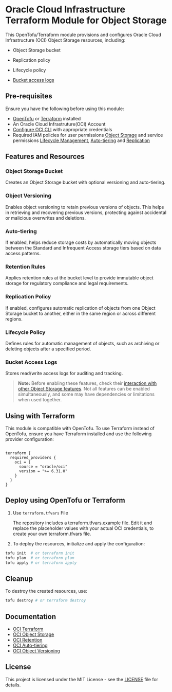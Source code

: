 # Oracle Cloud Infrastructure Terraform Module for Object Storage

This OpenTofu/Terraform module provisions and configures Oracle Cloud Infrastructure (OCI) Object Storage resources, including:

- Object Storage bucket

- Replication policy

- Lifecycle policy

- [Bucket access logs](https://github.com/angeline-hilda/OCI-Terraform-Logging/tree/master)

## Pre-requisites

Ensure you have the following before using this module:

- [OpenTofu](https://opentofu.org/docs/intro/install/) or [Terraform](https://developer.hashicorp.com/terraform/tutorials/aws-get-started/install-cli) installed
- An Oracle Cloud Infrastruture(OCI) Account
- [Configure OCI CLI](https://docs.oracle.com/en-us/iaas/Content/dev/terraform/tutorials/tf-provider.htm#prepare) with appropriate credentials
- Required IAM policies for user permissions [Object Storage](https://docs.oracle.com/en-us/iaas/Content/Identity/Concepts/commonpolicies.htm#object-storage-admins-manage-buckets-objects) and service permissions [Lifecycle Management](https://docs.oracle.com/en-us/iaas/Content/Object/Tasks/usinglifecyclepolicies.htm#Service), [Auto-tiering](https://docs.oracle.com/en-us/iaas/Content/Object/Concepts/understandingstoragetiers.htm#auto_tiering) and [Replication](https://docs.oracle.com/en-us/iaas/Content/Object/Tasks/usingreplication.htm#permissions)

## Features and Resources
### Object Storage Bucket
Creates an Object Storage bucket with optional versioning and auto-tiering. 

### Object Versioning
Enables object versioning to retain previous versions of objects. This helps in retrieving and recovering previous versions, protecting against accidental or malicious overwrites and deletions.

### Auto-tiering
If enabled, helps reduce storage costs by automatically moving objects between the Standard and Infrequent Access storage tiers based on data access patterns. 

### Retention Rules
Applies retention rules at the bucket level to provide immutable object storage for regulatory compliance and legal requirements.

### Replication Policy
If enabled, configures automatic replication of objects from one Object Storage bucket to another, either in the same region or across different regions.

### Lifecycle Policy
Defines rules for automatic management of objects, such as archiving or deleting objects after a specified period.

### Bucket Access Logs
Stores read/write access logs for auditing and tracking.


> **Note:** Before enabling these features, check their [interaction with other Object Storage features](#Documentation). Not all features can be enabled simultaneously, and some may have dependencies or limitations when used together.


## Using with Terraform

This module is compatible with OpenTofu. To use Terraform instead of OpenTofu, ensure you have Terraform installed and use the following provider configuration:

```hcl

terraform {
  required_providers {
    oci = {
      source = "oracle/oci"
      version = ">= 6.31.0"
    }
  }
}

```

## Deploy using OpenTofu or Terraform

1. Use `terraform.tfvars` File

   The repository includes a terraform.tfvars.example file. Edit it and replace the placeholder values with your actual OCI credentials, to create your own terraform.tfvars file.
   
3. To deploy the resources, initialize and apply the configuration:

```sh
tofu init  # or terraform init
tofu plan  # or terraform plan
tofu apply # or terraform apply
```

## Cleanup
To destroy the created resources, use:

```sh
tofu destroy # or terraform destroy
```

## Documentation
- [OCI Terraform](https://registry.terraform.io/providers/oracle/oci/latest/docs/resources/objectstorage_object)
- [OCI Object Storage](https://docs.oracle.com/en-us/iaas/Content/Object/Concepts/objectstorageoverview.htm)
- [OCI Retention](https://docs.oracle.com/en-us/iaas/Content/Object/Tasks/usingretentionrules.htm#FeatureInteraction)
- [OCI Auto-tiering](https://docs.oracle.com/en-us/iaas/Content/Object/Concepts/understandingstoragetiers.htm#auto_tiering)
- [OCI Object Versioning](https://docs.oracle.com/en-us/iaas/Content/Object/Tasks/usingversioning.htm#ScopeVersioning)

## License
This project is licensed under the MIT License - see the [LICENSE](https://github.com/angeline-hilda/OCI-Terraform-ObjectStorage/blob/master/LICENSE) file for details.


